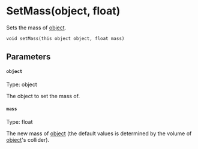 # SetMass(object, float)

Sets the mass of [object](#object).

```
void setMass(this object object, float mass)
```

## Parameters

#### `object`
Type: object

The object to set the mass of.

#### `mass`
Type: float

The new mass of [object](#object) (the default values is determined by the volume of [object](#object)'s collider).

